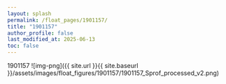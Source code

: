 ```yaml
---
layout: splash
permalink: /float_pages/1901157/
title: "1901157"
author_profile: false
last_modified_at: 2025-06-13
toc: false
---
```

 
1901157
![img-png]({{ site.url }}{{ site.baseurl }}/assets/images/float_figures/1901157/1901157_Sprof_processed_v2.png)